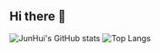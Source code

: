 ## Hi there 👋

<!--
**LimJunHui-dot/LimJunHui-dot** is a ✨ _special_ ✨ repository because its `README.md` (this file) appears on your GitHub profile.


-->
![JunHui's GitHub stats](https://github-readme-stats.vercel.app/api?username=JunHui&show_icons=true&theme=radical)
![Top Langs](https://github-readme-stats.vercel.app/api/top-langs/?username=JunHui&layout=compact)
